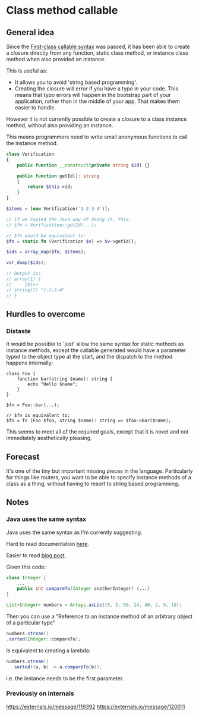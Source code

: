# Class method callable

## General idea

Since the [First-class callable syntax](https://wiki.php.net/rfc/first_class_callable_syntax) was passed, it has been able to create a closure directly from any function, static class method, or instance class method when also provided an instance.

This is useful as:

* It allows you to avoid 'string based programming'.
* Creating the closure will error if you have a typo in your code. This means that typo errors will happen in the bootstrap part of your application, rather than in the middle of your app. That makes them easier to handle.

However it is not currently possible to create a closure to a class instance method, without also providing an instance.

This means programmers need to write small anonymous functions to call the instance method.

```php
class Verification
{
    public function __construct(private string $id) {}

    public function getId(): string
    {
        return $this->id;
    }
}

$items = [new Verification('1-2-3-4')];

// If we copied the Java way of doing it, this:
// $fn = Verification::getId(...);

// $fn would be equivalent to:
$fn = static fn (Verification $v) => $v->getId();

$ids = array_map($fn, $items);

var_dump($ids);

// Output is:
// array(1) {
//     [0]=>
// string(7) "1-2-3-4"
// }

```


## Hurdles to overcome

### Distaste

It would be possible to 'just' allow the same syntax for static methods as instance methods, except the callable generated would have a parameter typed to the object type at the start, and the dispatch to the method happens internally:

```
class Foo {
    function bar(string $name): string {
        echo "Hello $name";
    } 
}

$fn = Foo::bar(...);

// $fn is equivalent to:
$fn = fn (Foo $foo, string $name): string => $foo->bar($name);

```

This seems to meet all of the required goals, except that it is novel and not immediately aesthetically pleasing.

## Forecast

It's one of the tiny but important missing pieces in the language. Particularly for things like routers, you want to be able to specify instance methods of a class as a thing, without having to resort to string based programming.

## Notes

### Java uses the same syntax

Java uses the same syntax as I'm currently suggesting.

Hard to read documentation [here](https://docs.oracle.com/javase/tutorial/java/javaOO/methodreferences.html).

Easier to read [blog post](https://www.baeldung.com/java-method-references).

Given this code:
```java
class Integer {
    ...
    public int compareTo(Integer anotherInteger) {...}
}

List<Integer> numbers = Arrays.asList(5, 3, 50, 24, 40, 2, 9, 18);

```
Then you can use a "Reference to an instance method of an arbitrary object of a particular type" 
```java
numbers.stream()
.sorted(Integer::compareTo);
```

Is equivalent to creating a lambda:

```java
numbers.stream()
  .sorted((a, b) -> a.compareTo(b));
```

i.e. the instance needs to be the first parameter.



### Previously on internals

https://externals.io/message/119392
https://externals.io/message/120011